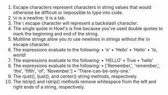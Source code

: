 1. Escape characters represent characters in string values that would otherwise be difficult or impossible to type into code.
2. \n is a newline; \t is a tab.
3. The \\ escape character will represent a backslash character.
4. The single quote in Howl's is fine because you’ve used double quotes to mark the beginning and end of the string.
5. Multiline strings allow you to use newlines in strings without the \n escape character.
6. The expressions evaluate to the following:
• 'e'
• 'Hello'
• 'Hello'
• 'lo, world!
7. The expressions evaluate to the following:
• 'HELLO'
• True
• 'hello'
8. The expressions evaluate to the following:
• ['Remember,', 'remember,', 'the', 'fifth', 'of', 'November.']
• 'There-can-be-only-one.'
9. The rjust(), ljust(), and center() string methods, respectively.
10. The lstrip() and rstrip() methods remove whitespace from the left and right ends of a string, respectively.
